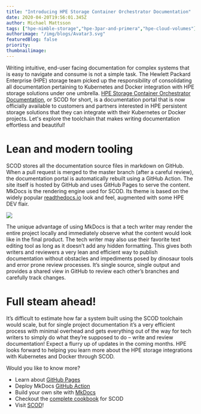 ```yaml
---
title: "Introducing HPE Storage Container Orchestrator Documentation"
date: 2020-04-20T19:56:01.345Z
author: Michael Mattsson 
tags: ["hpe-nimble-storage","hpe-3par-and-primera","hpe-cloud-volumes"]
authorimage: "/img/blogs/Avatar3.svg"
featuredBlog: false
priority:
thumbnailimage:
---
```

Writing intuitive, end-user facing documentation for complex systems that is easy to navigate and consume is not a simple task.  The Hewlett Packard Enterprise (HPE) storage team picked up the responsibility of consolidating all documentation pertaining to Kubernetes and Docker integration with HPE storage solutions under one umbrella. [HPE Storage Container Orchestrator Documentation](https://scod.hpedev.io), or SCOD for short, is a documentation portal that is now officially available to customers and partners interested in HPE persistent storage solutions that they can integrate with their Kubernetes or Docker projects. Let's explore the toolchain that makes writing documentation effortless and beautiful!

# Lean and modern tooling
SCOD stores all the documentation source files in markdown on GitHub. When a pull request is merged to the master branch (after a careful review), the documentation portal is automatically rebuilt using a GitHub Action. The site itself is hosted by GitHub and uses GitHub Pages to serve the content. MkDocs is the rendering engine used for SCOD. Its theme is based on the widely popular [readthedocs.io](https://docs.readthedocs.io) look and feel, augmented with some HPE DEV flair.

![](https://hpe-developer-portal.s3.amazonaws.com/uploads/media/2020/3/screen-shot-2020-04-17-at-100820-am-1587412198284.png)

The unique advantage of using MkDocs is that a tech writer may render the entire project locally and immediately observe what the content would look like in the final product. The tech writer may also use their favorite text editing tool as long as it doesn’t add any hidden formatting.  This gives both writers and reviewers a very lean and efficient way to publish documentation without obstacles and impediments posed by dinosaur tools and error prone review processes. It’s single source, single output and provides a shared view in GitHub to review each other’s branches and carefully track changes.

# Full steam ahead!
It’s difficult to estimate how far a system built using the SCOD toolchain would scale, but for single project documentation it’s a very efficient process with minimal overhead and gets everything out of the way for tech writers to simply do what they’re supposed to do – write and review documentation! Expect a flurry up of updates in the coming months. HPE looks forward to helping you learn more about the HPE storage integrations with Kubernetes and Docker through SCOD.

Would you like to know more?

* Learn about [GitHub Pages](https://pages.github.com/)
* Deploy MkDocs [GitHub Action](https://github.com/marketplace/actions/deploy-mkdocs)
* Build your own site with [MkDocs](https://www.mkdocs.org)
* Checkout the [complete cookbook](https://datamattsson.tumblr.com/post/612351271067893760/the-perfect-documentation-storm) for SCOD
* Visit [SCOD](https://scod.hpedev.io)!